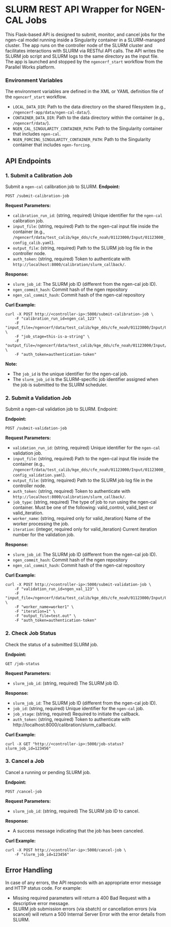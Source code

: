 # SLURM REST API Wrapper for NGEN-CAL Jobs
This Flask-based API is designed to submit, monitor, and cancel jobs for the ngen-cal model running inside a Singularity container in a SLURM-managed cluster. The app runs on the controller node of the SLURM cluster and facilitates interactions with SLURM via RESTful API calls. The API writes the SLURM job script and SLURM logs to the same directory as the input file. The app is launched and stopped by the `ngencerf_start` workflow from the Parallel Works platform.

### Environment Variables
The environment variables are defined in the XML or YAML definition file of the `ngencerf_start` workflow.
- `LOCAL_DATA_DIR`: Path to the data directory on the shared filesystem (e.g., `/ngencerf-app/data/ngen-cal-data/`).
- `CONTAINER_DATA_DIR`: Path to the data directory within the container (e.g., `/ngencerf/data/`).
- `NGEN_CAL_SINGULARITY_CONTAINER_PATH`: Path to the Singularity container that includes `ngen-cal`.
- `NGEN_FORCING_SINGULARITY_CONTAINER_PATH`: Path to the Singularity container that includes `ngen-forcing`.


## API Endpoints
### 1. Submit a Calibration Job
Submit a `ngen-cal` calibration job to SLURM.
**Endpoint:** 
```
POST /submit-calibration-job
```
**Request Parameters:**
- `calibration_run_id`: (string, required) Unique identifier for the `ngen-cal` calibration job.
- `input_file`: (string, required) Path to the ngen-cal input file inside the container (e.g., `/ngencerf/data/test_calib/kge_dds/cfe_noah/01123000/Input/01123000_config_calib.yaml`).
- `output_file`: (string, required) Path to the SLURM job log file in the controller node.
- `auth_token`: (string, required) Token to authenticate with `http://localhost:8000/calibration/slurm_callback/`.

**Response:**
- `slurm_job_id`: The SLURM job ID (different from the ngen-cal job ID).
- `ngen_commit_hash`: Commit hash of the ngen repository
- `ngen_cal_commit_hash`: Commit hash of the ngen-cal repository

**Curl Example:**
```
curl -X POST http://<controller-ip>:5000/submit-calibration-job \
    -F "calibration_run_id=ngen_cal_123" \
    -F "input_file=/ngencerf/data/test_calib/kge_dds/cfe_noah/01123000/Input/01123000_config_calib.yaml" \
    -F "job_stage=this-is-a-string" \
    -F "output_file=/ngencerf/data/test_calib/kge_dds/cfe_noah/01123000/Input/01123000_config_stdout.out" \
    -F "auth_token=authentication-token"
```

**Note:**
- The `job_id` is the unique identifier for the ngen-cal job.
- The `slurm_job_id` is the SLURM-specific job identifier assigned when the job is submitted to the SLURM scheduler.


### 2. Submit a Validation Job
Submit a ngen-cal validation job to SLURM. Endpoint:

**Endpoint:** 
```
POST /submit-validation-job
```


**Request Parameters:**
- `validation_run_id`: (string, required) Unique identifier for the `ngen-cal` validation job.
- `input_file`: (string, required) Path to the ngen-cal input file inside the container (e.g., `/ngencerf/data/test_calib/kge_dds/cfe_noah/01123000/Input/01123000_config_validation.yaml`).
- `output_file`: (string, required) Path to the SLURM job log file in the controller node.
- `auth_token`: (string, required) Token to authenticate with `http://localhost:8000/calibration/slurm_callback/`.
- `job_type`: (string, required) The type of job to run using the ngen-cal container. Must be one of the following: valid_control, valid_best or valid_iteration.
- `worker_name`: (string, required only for valid_iteration) Name of the worker processing the job.
- `iteration`: (integer, required only for valid_iteration) Current iteration number for the validation job.

**Response:**
- `slurm_job_id`: The SLURM job ID (different from the ngen-cal job ID).
- `ngen_commit_hash`: Commit hash of the ngen repository
- `ngen_cal_commit_hash`: Commit hash of the ngen-cal repository

**Curl Example:**
```
curl -X POST http://<controller-ip>:5000/submit-validation-job \
    -F "validation_run_id=ngen_val_123" \
    -F "input_file=/ngencerf/data/test_calib/kge_dds/cfe_noah/01123000/Input/01123000_config_validation.yaml" \
    -F "worker_name=worker1" \
    -F "iteration=1" \
    -F "output_file=test.out" \
    -F "auth_token=authentication-token"
```

### 2. Check Job Status
Check the status of a submitted SLURM job.

**Endpoint:** 
```
GET /job-status
```
**Request Parameters:**
- `slurm_job_id`: (string, required) The SLURM job ID.

**Response:**
- `slurm_job_id`: The SLURM job ID (different from the ngen-cal job ID).
- `job_id`: (string, required) Unique identifier for the `ngen-cal` job.
- `job_stage`: (string, required) Required to initiate the callback.
- `auth_token`: (string, required) Token to authenticate with http://localhost:8000/calibration/slurm_callback/.

**Curl Example:**
```
curl -X GET "http://<controller-ip>:5000/job-status?slurm_job_id=123456"
```

### 3. Cancel a Job
Cancel a running or pending SLURM job.

**Endpoint:** 
```
POST /cancel-job
```
**Request Parameters:**
- `slurm_job_id`: (string, required) The SLURM job ID to cancel.

**Response:**
- A success message indicating that the job has been canceled.

**Curl Example:**
```
curl -X POST http://<controller-ip>:5000/cancel-job \
    -F "slurm_job_id=123456" 
```

## Error Handling
In case of any errors, the API responds with an appropriate error message and HTTP status code. For example:

- Missing required parameters will return a 400 Bad Request with a descriptive error message.
- SLURM job submission errors (via sbatch) or cancellation errors (via scancel) will return a 500 Internal Server Error with the error details from SLURM.


